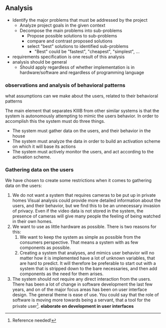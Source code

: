 ## Analysis

* Identify the major problems that must be addressed by the project
	* Analyze project goals in the given context
	* Decompose the main problems into sub-problems
		* Propose possible solutions to sub-problems
		* compare and contrast proposed solutions
		* select "best" solutions to identified sub-problems
			* "Best" could be "fastest", "cheapest", "simplest", ...
* requirements specification is one result of this analysis
* analysis should be general
	* Should apply regardless of whether implementation is in hardware/software and regardless of programming language

### observations and analysis of behavioral patterns
what assumptions can we make about the users, related to their behavioral patterns


The main element that separates KIIIB from other similar systems is that the system is autonomously attempting to mimic the users behavior.  In order to accomplish this the system must do three things.

*  The system must gather data on the users, and their behavior in the house
* The system must analyze the data in order to build an activation scheme on which it will base its actions
* The system must actively monitor the users, and act according to the activation scheme.

### Gathering data on the users
We have chosen to create some restrictions when it comes to gathering data on the users:

1. We do not want a system that requires cameras to be put up in private homes
	Visual analysis could provide more detailed information about the users, and their behavior, but we find this to be an unnecessary invasion of privacy. Even if the video data is not stored in the system, the presence of cameras will give many people the feeling of being watched in their own homes.
2. We want to use as little hardware as possible.
	There is two reasons for this:
	1.  We want to keep the system as simple as possible from the consumers perspective. That means a system with as few components as possible.
	2. Creating a system that analyses, and mimics user behavior will no matter how it is implemented have a lot of unknown variables, that are hard to predict. It will therefore be preferable to start out with a system that is stripped down to the bare necessaries, and then add components as the need for them arises.
3. The system should not require any direct interaction from the users.
	There has been a lot of change in software development the last few years, and on of the major focus areas has been on user interface design. The general theme is ease of use. You could say that the role of software is moving more towards being a servant, that a tool for the private user[^need-ref]. **elaborate on development in user interfaces**
[^need-ref]: Reference needed!


